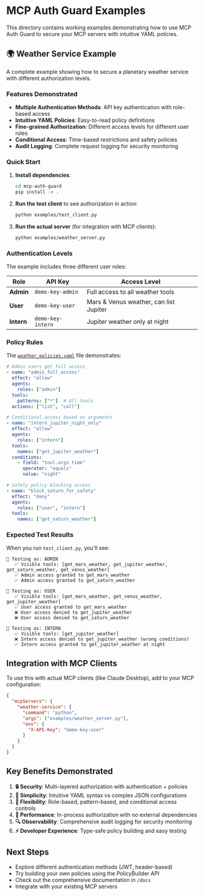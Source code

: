 # MCP Auth Guard Examples

This directory contains working examples demonstrating how to use MCP Auth Guard to secure your MCP servers with intuitive YAML policies.

## 🌍 Weather Service Example

A complete example showing how to secure a planetary weather service with different authorization levels.

### Features Demonstrated

- **Multiple Authentication Methods**: API key authentication with role-based access
- **Intuitive YAML Policies**: Easy-to-read policy definitions
- **Fine-grained Authorization**: Different access levels for different user roles
- **Conditional Access**: Time-based restrictions and safety policies
- **Audit Logging**: Complete request logging for security monitoring

### Quick Start

1. **Install dependencies**:
   ```bash
   cd mcp-auth-guard
   pip install -e .
   ```

2. **Run the test client** to see authorization in action:
   ```bash
   python examples/test_client.py
   ```

3. **Run the actual server** (for integration with MCP clients):
   ```bash
   python examples/weather_server.py
   ```

### Authentication Levels

The example includes three different user roles:

| Role | API Key | Access Level |
|------|---------|--------------|
| **Admin** | `demo-key-admin` | Full access to all weather tools |
| **User** | `demo-key-user` | Mars & Venus weather, can list Jupiter |
| **Intern** | `demo-key-intern` | Jupiter weather only at night |

### Policy Rules

The [`weather_policies.yaml`](weather_policies.yaml) file demonstrates:

```yaml
# Admin users get full access
- name: "admin_full_access"
  effect: "allow"
  agents:
    roles: ["admin"]
  tools:
    patterns: ["*"]  # All tools
  actions: ["list", "call"]

# Conditional access based on arguments
- name: "intern_jupiter_night_only"
  effect: "allow"
  agents:
    roles: ["intern"]
  tools:
    names: ["get_jupiter_weather"]
  conditions:
    - field: "tool.args.time"
      operator: "equals"
      value: "night"

# Safety policy blocking access
- name: "block_saturn_for_safety"
  effect: "deny"
  agents:
    roles: ["user", "intern"]
  tools:
    names: ["get_saturn_weather"]
```

### Expected Test Results

When you run `test_client.py`, you'll see:

```
👤 Testing as: ADMIN
   ✅ Visible tools: [get_mars_weather, get_jupiter_weather, get_saturn_weather, get_venus_weather]
   ✅ Admin access granted to get_mars_weather
   ✅ Admin access granted to get_saturn_weather

👤 Testing as: USER  
   ✅ Visible tools: [get_mars_weather, get_venus_weather, get_jupiter_weather]
   ✅ User access granted to get_mars_weather
   ❌ User access denied to get_jupiter_weather
   ❌ User access denied to get_saturn_weather

👤 Testing as: INTERN
   ✅ Visible tools: [get_jupiter_weather] 
   ❌ Intern access denied to get_jupiter_weather (wrong conditions)
   ✅ Intern access granted to get_jupiter_weather at night
```

## Integration with MCP Clients

To use this with actual MCP clients (like Claude Desktop), add to your MCP configuration:

```json
{
  "mcpServers": {
    "weather-service": {
      "command": "python",
      "args": ["examples/weather_server.py"],
      "env": {
        "X-API-Key": "demo-key-user"
      }
    }
  }
}
```

## Key Benefits Demonstrated

1. **🔒 Security**: Multi-layered authorization with authentication + policies
2. **📝 Simplicity**: Intuitive YAML syntax vs complex JSON configurations  
3. **🎯 Flexibility**: Role-based, pattern-based, and conditional access controls
4. **🚀 Performance**: In-process authorization with no external dependencies
5. **🔍 Observability**: Comprehensive audit logging for security monitoring
6. **⚡ Developer Experience**: Type-safe policy building and easy testing

## Next Steps

- Explore different authentication methods (JWT, header-based)
- Try building your own policies using the PolicyBuilder API
- Check out the comprehensive documentation in `/docs`
- Integrate with your existing MCP servers

